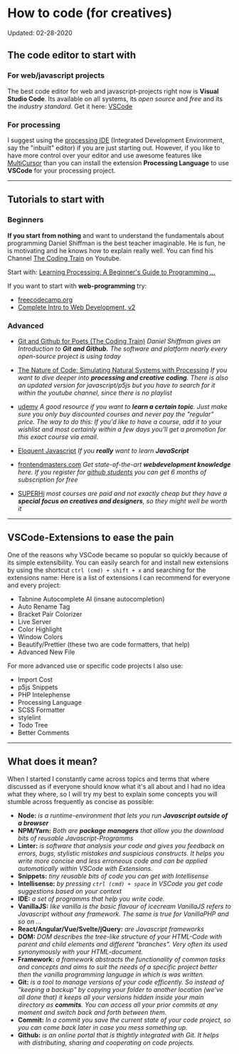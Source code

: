 # How to code (for creatives)
Updated: 02-28-2020

## The code editor to start with
### For web/javascript projects
The best code editor for web and javascript-projects right now is **Visual Studio Code**. Its available on all systems, its *open source* and *free* and its the *industry standard.* Get it here: [VSCode](https://code.visualstudio.com/)
### For processing
I suggest using the [processing IDE](https://processing.org/download/) (Integrated Development Environment, say the "inbuilt" editor) if you are just starting out. However, if you like to have more control over your editor and use awesome features like [MultiCursor](https://code.visualstudio.com/docs/editor/codebasics) than you can install the extension **Processing Language** to use **VSCode** for your processing project.

----------

## Tutorials to start with
### Beginners
**If you start from nothing** and want to understand the fundamentals about programming Daniel Shiffman is the best teacher imaginable. He is fun, he is motivating and he knows how to explain really well. You can find his Channel [The Coding Train](https://www.youtube.com/c/TheCodingTrain/) on Youtube.

Start with: [Learning Processing: A Beginner's Guide to Programming ...](https://www.youtube.com/c/TheCodingTrain/playlists?view=50&flow=grid&shelf_id=10) 

If you want to start with **web-programming** try:
* [freecodecamp.org](https://www.freecodecamp.org/)
* [Complete Intro to Web Development, v2](https://frontendmasters.com/courses/web-development-v2/)

### Advanced
* [Git and Github for Poets (The Coding Train)](https://www.youtube.com/watch?v=BCQHnlnPusY) *Daniel Shiffman gives an Introduction to **Git and Github.** The software and platform nearly every open-source project is using today*
* [The Nature of Code: Simulating Natural Systems with Processing](https://www.youtube.com/c/TheCodingTrain/playlists?view=50&sort=dd&shelf_id=9) *If you want to dive deeper into **processing and creative coding**. There is also an updated version for javascript/p5js but you have to search for it within the youtube channel, since there is no playlist*

* [udemy](https://www.udemy.com/) *A good resource if you want to **learn a certain topic**. Just make sure you only buy discounted courses and never pay the "regular" price. The way to do this: If you'd like to have a course, add it to your wishlist and most certainly within a few days you'll get a promotion for this exact course via email.*
* [Eloquent Javascript](https://eloquentjavascript.net/) *If you **really** want to learn **JavaScript***
* [frontendmasters.com](https://frontendmasters.com/) *Get state-of-the-art **webdevelopment knowledge** here. If you register for [github students](https://education.github.com/students) you can get 6 months of subscription for free* 
* [SUPERHi](https://www.superhi.com/creative-coding) *most courses are paid and not exactly cheap but they have a **special focus on creatives and designers**, so they might well be worth it* 

----------

## VSCode-Extensions to ease the pain
One of the reasons why VSCode became so popular so quickly because of its simple extensibility. You can easily search for and install new  extensions by using the shortcut `ctrl (cmd) + shift + x` and searching for the extensions name:
Here is a list of extensions I can recommend for everyone and every project:
* Tabnine Autocomplete AI (insane autocompletion)
* Auto Rename Tag
* Bracket Pair Colorizer
* Live Server
* Color Highlight
* Window Colors
* Beautify/Prettier (these two are code formatters, that help)
* Advanced New File

For more advanced use or specific code projects I also use:
* Import Cost
* p5js Snippets
* PHP Intelephense
* Processing Language
* SCSS Formatter
* stylelint
* Todo Tree
* Better Comments


----------

## What does it mean?
When I started I constantly came across topics and terms that where discussed as if everyone should know what it's all about and I had no idea what they where, so I will try my best to explain some concepts you will stumble across frequently as concise as possible:
* **Node:** *is a runtime-environment that lets you run **Javascript outside of a browser*** 
* **NPM/Yarn:** *Both are **package managers** that allow you the download bits of reusable Javascript-Programms*
* **Linter:** *is software that analysis your code and gives you feedback on errors, bugs, stylistic mistakes and suspicious constructs. It helps you write more concise and less erroneous code and can be applied automatically within VSCode with Extensions.*
* **Snippets:** *tiny reusable bits of code you can get with Intellisense*
* **Intellisense:** *by pressing `ctrl (cmd) + space` in VSCode you get code suggestions based on your context*
* **IDE:** *a set of programms that help you write code.*
* **VanillaJS:** *like vanilla is the basic flavour of icecream VanillaJS refers to Javascript without any framework. The same is true for VanillaPHP and so on ...*
* **React/Angular/Vue/Svelte/jQuery:** *are Javascript frameworks*
* **DOM:** *DOM describes the tree-like structure of your HTML-Code with parent and child elements and different "branches". Very often its used synonymously with your HTML-document.*
* **Framework:** *a framework abstracts the functionality of common tasks and concepts and aims to suit the needs of a specific project better then the vanilla programming language in which is was written.*
* **Git:** *is a tool to manage versions of your code efficently. So instead of "keeping a backup" by copying your folder to another location (we've all done that) it keeps all your versions hidden inside your main directory as **commits**. You can access all your prior commits at any moment and switch back and forth between them.*
* **Commit:** *In a commit you save the current state of your code project, so you can come back later in case you mess something up.* 
* **Github:** *is an online portal that is thightly integrated with Git. It helps with distributing, sharing and cooperating on code projects.*